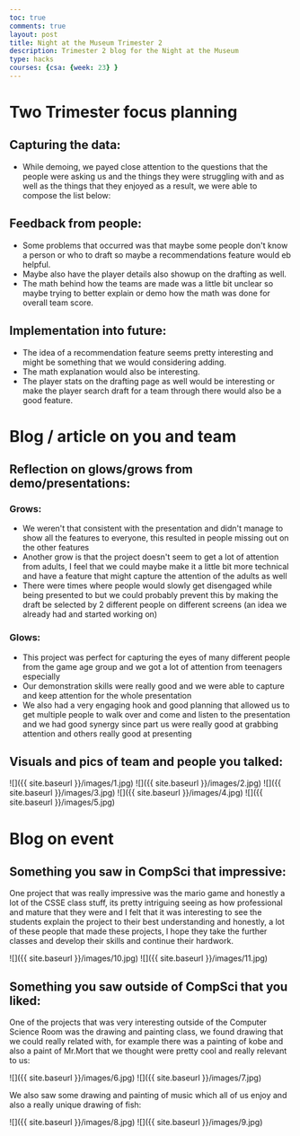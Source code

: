```yaml
---
toc: true
comments: true
layout: post
title: Night at the Museum Trimester 2
description: Trimester 2 blog for the Night at the Museum
type: hacks
courses: {csa: {week: 23} }
---
```

# Two Trimester focus planning

## Capturing the data:

- While demoing, we payed close attention to the questions that the people were asking us and the things they were struggling with and as well as the things that they enjoyed as a result, we were able to compose the list below:

## Feedback from people:

- Some problems that occurred was that maybe some people don't know a person or who to draft so maybe a recommendations feature would eb helpful.
- Maybe also have the player details also showup on the drafting as well.
- The math behind how the teams are made was a little bit unclear so maybe trying to better explain or demo how the math was done for overall team score.

## Implementation into future:

- The idea of a recommendation feature seems pretty interesting and might be something that we would considering adding.
- The math explanation would also be interesting.
- The player stats on the drafting page as well would be interesting or make the player search draft for a team through there would also be a good feature.

# Blog / article on you and team

## Reflection on glows/grows from demo/presentations:

### Grows:
- We weren't that consistent with the presentation and didn't manage to show all the features to everyone, this resulted in people missing out on the other features
- Another grow is that the project doesn't seem to get a lot of attention from adults, I feel that we could maybe make it a little bit more technical and have a feature that might capture the attention of the adults as well
- There were times where people would slowly get disengaged while being presented to but we could probably prevent this by making the draft be selected by 2 different people on different screens (an idea we already had and started working on)

### Glows:
- This project was perfect for capturing the eyes of many different people from the game age group and we got a lot of attention from teenagers especially 
- Our demonstration skills were really good and we were able to capture and keep attention for the whole presentation 
- We also had a very engaging hook and good planning that allowed us to get multiple people to walk over and come and listen to the presentation and we had good synergy since part us were really good at grabbing attention and others really good at presenting

## Visuals and pics of team and people you talked:

![]({{ site.baseurl }}/images/1.jpg)
![]({{ site.baseurl }}/images/2.jpg)
![]({{ site.baseurl }}/images/3.jpg)
![]({{ site.baseurl }}/images/4.jpg)
![]({{ site.baseurl }}/images/5.jpg)

# Blog on event

## Something you saw in CompSci that impressive:

One project that was really impressive was the mario game and honestly a lot of the CSSE class stuff, its pretty intriguing seeing as how professional and mature that they were and I felt that it was interesting to see the students explain the project to their best understanding and honestly, a lot of these people that made these projects, I hope they take the further classes and develop their skills and continue their hardwork.

![]({{ site.baseurl }}/images/10.jpg)
![]({{ site.baseurl }}/images/11.jpg)

## Something you saw outside of CompSci that you liked:

One of the projects that was very interesting outside of the Computer Science Room was the drawing and painting class, we found drawing that we could really related with, for example there was a painting of kobe and also a paint of Mr.Mort that we thought were pretty cool and really relevant to us:

![]({{ site.baseurl }}/images/6.jpg)
![]({{ site.baseurl }}/images/7.jpg)

We also saw some drawing and painting of music which all of us enjoy and also a really unique drawing of fish:

![]({{ site.baseurl }}/images/8.jpg)
![]({{ site.baseurl }}/images/9.jpg)

<script src="https://utteranc.es/client.js"
        repo="JishnuS420/BlogCSA"
        issue-term="pathname"
        theme="github-dark"
        crossorigin="anonymous"
        async>
</script>
